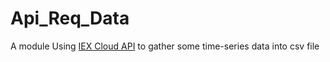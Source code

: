 # Api_Req_Data

A module Using [IEX Cloud API](https://iexcloud.io/docs/api/) to gather some time-series data into csv file
